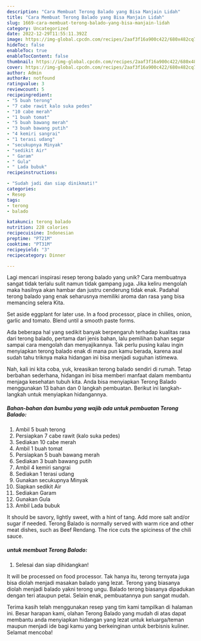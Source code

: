 ```yaml
---
description: "Cara Membuat Terong Balado yang Bisa Manjain Lidah"
title: "Cara Membuat Terong Balado yang Bisa Manjain Lidah"
slug: 1669-cara-membuat-terong-balado-yang-bisa-manjain-lidah
category: Uncategorized
date: 2022-12-29T11:55:11.392Z
image: https://img-global.cpcdn.com/recipes/2aaf3f16a900c422/680x482cq70/terong-balado-foto-resep-utama.jpg
hideToc: false
enableToc: true
enableTocContent: false
thumbnail: https://img-global.cpcdn.com/recipes/2aaf3f16a900c422/680x482cq70/terong-balado-foto-resep-utama.jpg
cover: https://img-global.cpcdn.com/recipes/2aaf3f16a900c422/680x482cq70/terong-balado-foto-resep-utama.jpg
author: Admin
authorAv: notfound
ratingvalue: 3
reviewcount: 5
recipeingredient:
- "5 buah terong"
- "7 cabe rawit kalo suka pedes"
- "10 cabe merah"
- "1 buah tomat"
- "5 buah bawang merah"
- "3 buah bawang putih"
- "4 kemiri sangrai"
- "1 terasi udang"
- "secukupnya Minyak"
- "sedikit Air"
- " Garam"
- " Gula"
- " Lada bubuk"
recipeinstructions:

- "Sudah jadi dan siap dinikmati!"
categories:
- Resep
tags:
- terong
- balado

katakunci: terong balado 
nutrition: 228 calories
recipecuisine: Indonesian
preptime: "PT21M"
cooktime: "PT31M"
recipeyield: "3"
recipecategory: Dinner

---
```





Lagi mencari inspirasi resep terong balado yang unik? Cara membuatnya sangat tidak terlalu sulit namun tidak gampang juga. Jika keliru mengolah maka hasilnya akan hambar dan justru cenderung tidak enak. Padahal terong balado yang enak seharusnya memiliki aroma dan rasa yang bisa memancing selera Kita.





Set aside eggplant for later use. In a food processor, place in chilies, onion, garlic and tomato. Blend until a smooth paste forms.

Ada beberapa hal yang sedikit banyak berpengaruh terhadap kualitas rasa dari terong balado, pertama dari jenis bahan, lalu pemilihan bahan segar sampai cara mengolah dan menyajikannya. Tak perlu pusing kalau ingin menyiapkan terong balado enak di mana pun kamu berada, karena asal sudah tahu triknya maka hidangan ini bisa menjadi suguhan istimewa.






Nah, kali ini kita coba, yuk, kreasikan terong balado sendiri di rumah. Tetap berbahan sederhana, hidangan ini bisa memberi manfaat dalam membantu menjaga kesehatan tubuh kita. Anda bisa menyiapkan Terong Balado menggunakan 13 bahan dan 0 langkah pembuatan. Berikut ini langkah-langkah untuk menyiapkan hidangannya.

<!--inarticleads1-->

##### Bahan-bahan dan bumbu yang wajib ada untuk pembuatan Terong Balado:

1. Ambil 5 buah terong
1. Persiapkan 7 cabe rawit (kalo suka pedes)
1. Sediakan 10 cabe merah
1. Ambil 1 buah tomat
1. Persiapkan 5 buah bawang merah
1. Sediakan 3 buah bawang putih
1. Ambil 4 kemiri sangrai
1. Sediakan 1 terasi udang
1. Gunakan secukupnya Minyak
1. Siapkan sedikit Air
1. Sediakan  Garam
1. Gunakan  Gula
1. Ambil  Lada bubuk


It should be savory, lightly sweet, with a hint of tang. Add more salt and/or sugar if needed. Terong Balado is normally served with warm rice and other meat dishes, such as Beef Rendang. The rice cuts the spiciness of the chili sauce. 

<!--inarticleads2-->

#####  untuk membuat Terong Balado:


1. Selesai dan siap dihidangkan!

It will be processed on food processor. Tak hanya itu, terong ternyata juga bisa diolah menjadi masakan balado yang lezat. Terong yang biasanya diolah menjadi balado yakni terong ungu. Balado terong biasanya dipadukan dengan teri ataupun petai. Selain enak, pembuatannya pun sangat mudah. 

Terima kasih telah menggunakan resep yang tim kami tampilkan di halaman ini. Besar harapan kami, olahan Terong Balado yang mudah di atas dapat membantu anda menyiapkan hidangan yang lezat untuk keluarga/teman maupun menjadi ide bagi kamu yang berkeinginan untuk berbisnis kuliner. Selamat mencoba!
